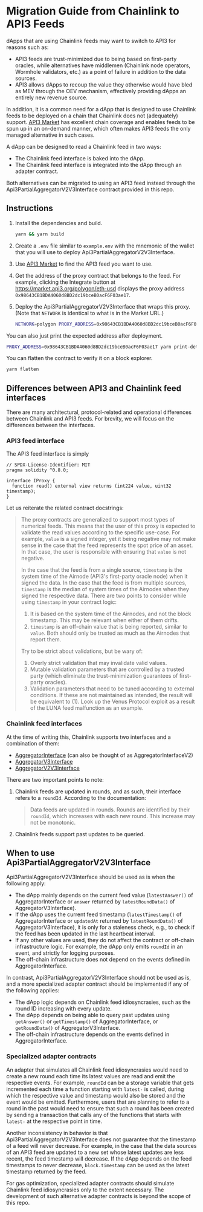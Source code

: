 # Migration Guide from Chainlink to API3 Feeds

dApps that are using Chainlink feeds may want to switch to API3 for reasons such as:

- API3 feeds are trust-minimized due to being based on first-party oracles, while alternatives have middlemen (Chainlink node operators, Wormhole validators, etc.) as a point of failure in addition to the data sources.
- API3 allows dApps to recoup the value they otherwise would have bled as MEV through the OEV mechanism, effectively providing dApps an entirely new revenue source.

In addition, it is a common need for a dApp that is designed to use Chainlink feeds to be deployed on a chain that Chainlink does not (adequately) support.
[API3 Market](https://market.api3.org/) has excellent chain coverage and enables feeds to be spun up in an on-demand manner, which often makes API3 feeds the only managed alternative in such cases.

A dApp can be designed to read a Chainlink feed in two ways:

- The Chainlink feed interface is baked into the dApp.
- The Chainlink feed interface is integrated into the dApp through an adapter contract.

Both alternatives can be migrated to using an API3 feed instead through the Api3PartialAggregatorV2V3Interface contract provided in this repo.

## Instructions

1.  Install the dependencies and build.

    ```sh
    yarn && yarn build
    ```

2.  Create a `.env` file similar to `example.env` with the mnemonic of the wallet that you will use to deploy Api3PartialAggregatorV2V3Interface.

3.  Use [API3 Market](https://market.api3.org/) to find the API3 feed you want to use.

4.  Get the address of the proxy contract that belongs to the feed.
    For example, clicking the Integrate button at https://market.api3.org/polygon/eth-usd displays the proxy address `0x98643CB1BDA4060d8BD2dc19bceB0acF6F03ae17`.

5.  Deploy the Api3PartialAggregatorV2V3Interface that wraps this proxy.
    (Note that `NETWORK` is identical to what is in the Market URL.)

    ```sh
    NETWORK=polygon PROXY_ADDRESS=0x98643CB1BDA4060d8BD2dc19bceB0acF6F03ae17 yarn deploy-deterministically
    ```

You can also just print the expected address after deployment.

```sh
PROXY_ADDRESS=0x98643CB1BDA4060d8BD2dc19bceB0acF6F03ae17 yarn print-deterministic-deployment-address
```

You can flatten the contract to verify it on a block explorer.

```sh
yarn flatten
```

## Differences between API3 and Chainlink feed interfaces

There are many architectural, protocol-related and operational differences between Chainlink and API3 feeds.
For brevity, we will focus on the differences between the interfaces.

### API3 feed interface

The API3 feed interface is simply

```solidity
// SPDX-License-Identifier: MIT
pragma solidity ^0.8.0;

interface IProxy {
  function read() external view returns (int224 value, uint32 timestamp);
}
```

Let us reiterate the related contract docstrings:

> The proxy contracts are generalized to support most types of numerical feeds.
> This means that the user of this proxy is expected to validate the read values according to the specific use-case.
> For example, `value` is a signed integer, yet it being negative may not make sense in the case that the feed represents the spot price of an asset.
> In that case, the user is responsible with ensuring that `value` is not negative.
>
> In the case that the feed is from a single source, `timestamp` is the system time of the Airnode (API3's first-party oracle node) when it signed the data.
> In the case that the feed is from multiple sources, `timestamp` is the median of system times of the Airnodes when they signed the respective data.
> There are two points to consider while using `timestamp` in your contract logic:
>
> 1. It is based on the system time of the Airnodes, and not the block timestamp.
>    This may be relevant when either of them drifts.
> 2. `timestamp` is an off-chain value that is being reported, similar to `value`.
>    Both should only be trusted as much as the Airnodes that report them.
>
> Try to be strict about validations, but be wary of:
>
> 1. Overly strict validation that may invalidate valid values.
> 2. Mutable validation parameters that are controlled by a trusted party (which eliminate the trust-minimization guarantees of first-party oracles).
> 3. Validation parameters that need to be tuned according to external conditions.
>    If these are not maintained as intended, the result will be equivalent to (1).
>    Look up the Venus Protocol exploit as a result of the LUNA feed malfunction as an example.

### Chainlink feed interfaces

At the time of writing this, Chainlink supports two interfaces and a combination of them:

- [AggregatorInterface](./contracts/vendor/AggregatorInterface.sol) (can also be thought of as AggregatorInterfaceV2)
- [AggregatorV3Interface](./contracts/vendor/AggregatorV3Interface.sol)
- [AggregatorV2V3Interface](./contracts/vendor/AggregatorV2V3Interface.sol)

There are two important points to note:

1. Chainlink feeds are updated in rounds, and as such, their interface refers to a `roundId`.
   According to the documentation:
   > Data feeds are updated in rounds.
   > Rounds are identified by their `roundId`, which increases with each new round.
   > This increase may not be monotonic.
2. Chainlink feeds support past updates to be queried.

## When to use Api3PartialAggregatorV2V3Interface

Api3PartialAggregatorV2V3Interface should be used as is when the following apply:

- The dApp mainly depends on the current feed value (`latestAnswer()` of AggregatorInterface or `answer` returned by `latestRoundData()` of AggregatorV3Interface).
- If the dApp uses the current feed timestamp (`latestTimestamp()` of AggregatorInterface or `updatedAt` returned by `latestRoundData()` of AggregatorV3Interface), it is only for a staleness check, e.g., to check if the feed has been updated in the last heartbeat interval.
- If any other values are used, they do not affect the contract or off-chain infrastructure logic.
  For example, the dApp only emits `roundId` in an event, and strictly for logging purposes.
- The off-chain infrastructure does not depend on the events defined in AggregatorInterface.

In contrast, Api3PartialAggregatorV2V3Interface should not be used as is, and a more specialized adapter contract should be implemented if any of the following applies:

- The dApp logic depends on Chainlink feed idiosyncrasies, such as the round ID increasing with every update.
- The dApp depends on being able to query past updates using `getAnswer()` or `getTimestamp()` of AggregatorInterface, or `getRoundData()` of AggregatorV3Interface.
- The off-chain infrastructure depends on the events defined in AggregatorInterface.

### Specialized adapter contracts

An adapter that simulates all Chainlink feed idiosyncrasies would need to create a new round each time its latest values are read and emit the respective events.
For example, `roundId` can be a storage variable that gets incremented each time a function starting with `latest-` is called, during which the respective value and timestamp would also be stored and the event would be emitted.
Furthermore, users that are planning to refer to a round in the past would need to ensure that such a round has been created by sending a transaction that calls any of the functions that starts with `latest-` at the respective point in time.

Another inconsistency in behavior is that Api3PartialAggregatorV2V3Interface does not guarantee that the timestamp of a feed will never decrease.
For example, in the case that the data sources of an API3 feed are updated to a new set whose latest updates are less recent, the feed timestamp will decrease.
If the dApp depends on the feed timestamps to never decrease, `block.timestamp` can be used as the latest timestamp returned by the feed.

For gas optimization, specialized adapter contracts should simulate Chainlink feed idiosyncrasies only to the extent necessary.
The development of such alternative adapter contracts is beyond the scope of this repo.
